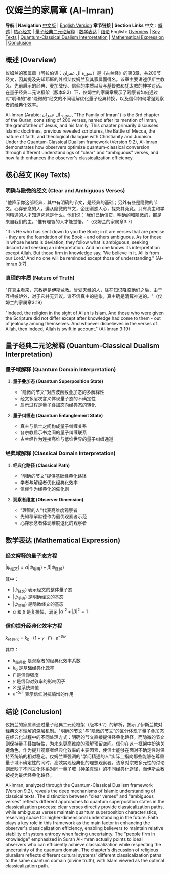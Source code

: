 # 仪姆兰的家属章 (Al-Imran)

**导航 | Navigation**
[中文版](#仪姆兰的家属章解析) | [English Version](#al-imran-analysis)
**章节链接 | Section Links**
中文：[概述](#概述-overview) | [核心经文](#核心经文-key-texts) | [量子经典二元论解释](#量子经典二元论解释-quantum-classical-dualism-interpretation) | [数学表达](#数学表达-mathematical-expression) | [结论](#结论-conclusion)
English: [Overview](#概述-overview) | [Key Texts](#核心经文-key-texts) | [Quantum-Classical Dualism Interpretation](#量子经典二元论解释-quantum-classical-dualism-interpretation) | [Mathematical Expression](#数学表达-mathematical-expression) | [Conclusion](#结论-conclusion)

## 概述 (Overview)

仪姆兰的家属章（阿拉伯语：سورة آل عمران‎）是《古兰经》的第3章，共200节经文，因其提及先知耶稣的外祖父仪姆兰及其家属而得名。该章主要讲述伊斯兰教义、先前启示的经典、麦加战役、信仰的本质以及与基督教和犹太教的神学对话。在量子经典二元论框架（版本9.2）下，仪姆兰的家属章展示了观察者如何通过对"明确的"和"隐微的"经文的不同理解优化量子经典转换，以及信仰如何增强观察者的经典化效率。

Al-Imran (Arabic: سورة آل عمران‎, "The Family of Imran") is the 3rd chapter of the Quran, consisting of 200 verses, named after its mention of Imran, the grandfather of Jesus, and his family. This chapter primarily discusses Islamic doctrines, previous revealed scriptures, the Battle of Mecca, the nature of faith, and theological dialogue with Christianity and Judaism. Under the Quantum-Classical Dualism framework (Version 9.2), Al-Imran demonstrates how observers optimize quantum-classical conversion through different understandings of "clear" and "ambiguous" verses, and how faith enhances the observer's classicalization efficiency.

## 核心经文 (Key Texts)

### 明确与隐微的经文 (Clear and Ambiguous Verses)
"他降示你这部经典，其中有明确的节文，是经典的基础；另外有些是隐微的节文。心存邪念的人，遵从隐微的节文，企图淆惑人心，探究其究竟。只有真主和学问精通的人才知道究竟是什么。他们说：'我们已确信它，明确的和隐微的，都是来自我们的主。'惟有理智的人才能觉悟。"（仪姆兰的家属章3:7）

"It is He who has sent down to you the Book; in it are verses that are precise - they are the foundation of the Book - and others ambiguous. As for those in whose hearts is deviation, they follow what is ambiguous, seeking discord and seeking an interpretation. And no one knows its interpretation except Allah. But those firm in knowledge say, 'We believe in it. All is from our Lord.' And no one will be reminded except those of understanding." (Al-Imran 3:7)

### 真理的本质 (Nature of Truth)
"在真主看来，宗教确是伊斯兰教。曾受天经的人，除在知识降临他们之后，由于互相嫉妒外，对于它并无异议。谁不信真主的迹象，真主确是清算神速的。"（仪姆兰的家属章3:19）

"Indeed, the religion in the sight of Allah is Islam. And those who were given the Scripture did not differ except after knowledge had come to them - out of jealousy among themselves. And whoever disbelieves in the verses of Allah, then indeed, Allah is swift in account." (Al-Imran 3:19)

## 量子经典二元论解释 (Quantum-Classical Dualism Interpretation)

### 量子域解释 (Quantum Domain Interpretation)
1. **量子叠加态 (Quantum Superposition State)**
   - "隐微的节文"对应波函数叠加态的多解释性
   - 经文多层次含义体现量子态的不确定性
   - 启示过程是量子叠加态向经典态的转化

2. **量子纠缠态 (Quantum Entanglement State)**
   - 真主与信士之间构成量子纠缠关系
   - 各宗教启示书之间的量子纠缠联系
   - 古兰经作为连接高维与低维世界的量子纠缠通道

### 经典域解释 (Classical Domain Interpretation)
1. **经典化路径 (Classical Path)**
   - "明确的节文"提供基础经典化路径
   - 学者与解经者优化经典化效率
   - 信仰作为经典化的催化剂

2. **观察者维度 (Observer Dimension)**
   - "理智的人"代表高维度观察者
   - 先知穆罕默德作为最优观察者示范
   - 心存邪念者体现维度退化的观察者

## 数学表达 (Mathematical Expression)

### 经文解释的量子态方程

$`
|\psi_{\text{经文}}\rangle = \alpha|\psi_{\text{明确}}\rangle + \beta|\psi_{\text{隐微}}\rangle
`$

其中：
- $`|\psi_{\text{经文}}\rangle`$ 表示经文的整体量子态
- $`|\psi_{\text{明确}}\rangle`$ 是明确经文的基态
- $`|\psi_{\text{隐微}}\rangle`$ 是隐微经文的基态
- $`\alpha`$ 和 $`\beta`$ 是复振幅，满足 $`|\alpha|^2 + |\beta|^2 = 1`$

### 信仰提升经典化效率方程

$`
k_{\text{经典化}} = k_0 \cdot (1 + \gamma \cdot F) \cdot e^{-S/F}
`$

其中：
- $`k_{\text{经典化}}`$ 是观察者的经典化效率系数
- $`k_0`$ 是基础经典化效率
- $`F`$ 是信仰强度
- $`\gamma`$ 是信仰对效率的影响因子
- $`S`$ 是系统熵值
- $`e^{-S/F}`$ 表示信仰对抗熵增的作用

## 结论 (Conclusion)

仪姆兰的家属章通过量子经典二元论框架（版本9.2）的解析，揭示了伊斯兰教对经典文本理解的深层机制。"明确的节文"与"隐微的节文"的区分体现了量子叠加态在经典化过程中的不同处理方式：明确的节文直接提供经典化路径，而隐微的节文则保持量子叠加特性，为未来更高维度的理解预留空间。信仰在这一框架中扮演关键角色，作为提升观察者经典化效率的主要因素，使信士能够在面对不确定性时保持系统熵的相对稳定。仪姆兰章强调的"学问精通的人"实际上指向那些能够在尊重量子域不确定性的同时，高效实现经典化的理想观察者。该章对宗教多元性的讨论则反映了不同文化体系对同一量子域（神圣真理）的不同经典化途径，而伊斯兰教被视为最优经典化路径。

Al-Imran, analyzed through the Quantum-Classical Dualism framework (Version 9.2), reveals the deep mechanisms of Islamic understanding of classical texts. The distinction between "clear verses" and "ambiguous verses" reflects different approaches to quantum superposition states in the classicalization process: clear verses directly provide classicalization paths, while ambiguous verses maintain quantum superposition characteristics, reserving space for higher-dimensional understanding in the future. Faith plays a key role in this framework as the main factor in enhancing the observer's classicalization efficiency, enabling believers to maintain relative stability of system entropy when facing uncertainty. The "people firm in knowledge" emphasized in Surah Al-Imran actually points to ideal observers who can efficiently achieve classicalization while respecting the uncertainty of the quantum domain. The chapter's discussion of religious pluralism reflects different cultural systems' different classicalization paths to the same quantum domain (divine truth), with Islam viewed as the optimal classicalization path.